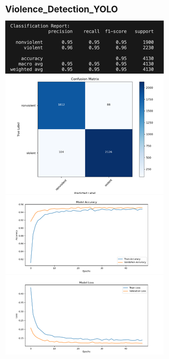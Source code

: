 # Violence_Detection_YOLO

![screenshot](accuracytest.png)
![screenshot](confusion_matrix.png)
![screenshot](mobilev2net.png)
![screenshot](mobilev2netloss.png)

